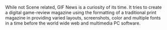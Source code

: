 While not Scene related, GIF News is a curiosity of its time. It tries to create a digital game-review magazine using the formatting of a traditional print magazine in providing varied layouts, screenshots, color and multiple fonts in a time before the world wide web and multimedia PC software.